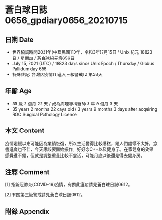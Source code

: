 [_metadata_:encoding]: - "utf-8"
[_metadata_:language]: - "zh-Hant-TW"
[_metadata_:fileformat]: - "markdown"
[_metadata_:MIME_type]: - "text/plain"
[_metadata_:markdown_version]: - "commonmark version 0.29"
[_metadata_:markdown_spec]: - "https://spec.commonmark.org/0.29/"

# 蒼白球日誌0656_gpdiary0656_20210715 #

## 日期 Date ##

* 世界協調時間2021年(中華民國110年，令和3年)7月15日 / Unix 紀元 18823 日 / 星期四 / 蒼白球紀元第656日
* July 15, 2021 (UTC) / 18823 days since Unix Epoch / Thursday / Globus Pallidum day 656
* 特殊註記: 台灣因疫情[1]進入三級警戒[2]第58天

## 年齡 Age ##

* 35 歲 2 個月 22 天 / 成為病理專科醫師 3 年 9 個月 3 天
* 35 years 2 months 22 days old / 3 years 9 months 3 days after acquiring ROC Surgical Pathology Licence

## 本文 Content ##

疫情趨緩以來可能因為業績恢復，所以生活變得比較糟糕，跟人們處得不太好，念書進度也不佳，今天應該要開始振作，好好念C++以及健身了。在家健身的效果感覺還不錯，但就是調整重量比較不靈活，可能月底以後還是得去健身房。

## 注釋 Comment ##

[1] 指新冠肺炎(COVID-19)疫情，有關此瘟疫請見蒼白球日誌0612。

[2] 有關第三級警戒請見蒼白球日誌0612。

## 附錄 Appendix ##

